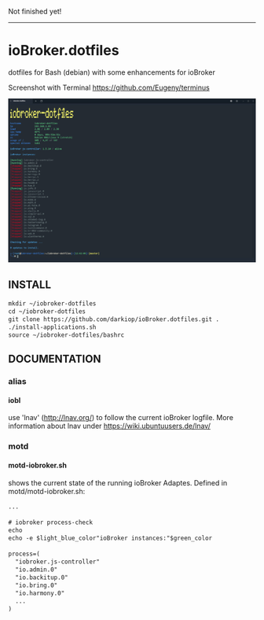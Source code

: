 Not finished yet!

---

# ioBroker.dotfiles
dotfiles for Bash (debian) with some enhancements for ioBroker

Screenshot with Terminal https://github.com/Eugeny/terminus

![Screenshot](screenshot.png)

## INSTALL
```
mkdir ~/iobroker-dotfiles
cd ~/iobroker-dotfiles
git clone https://github.com/darkiop/ioBroker.dotfiles.git .
./install-applications.sh
source ~/iobroker-dotfiles/bashrc
```
## DOCUMENTATION

### alias

#### iobl

use 'lnav' (http://lnav.org/) to follow the current ioBroker logfile.
More information about lnav under https://wiki.ubuntuusers.de/lnav/

### motd

#### motd-iobroker.sh

shows the current state of the running ioBroker Adaptes. Defined in motd/motd-iobroker.sh:

```
...

# iobroker process-check
echo
echo -e $light_blue_color"ioBroker instances:"$green_color

process=(
  "iobroker.js-controller" 
  "io.admin.0" 
  "io.backitup.0" 
  "io.bring.0" 
  "io.harmony.0" 
  ...
)
```

